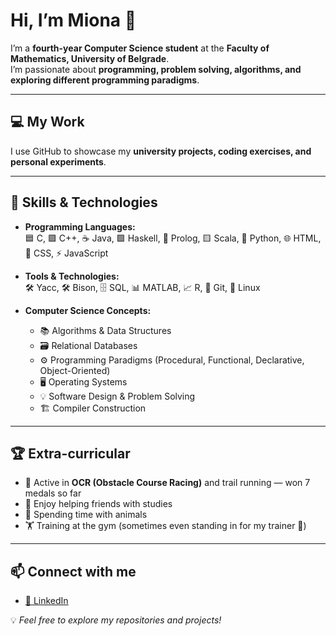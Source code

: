# Hi, I’m Miona 👋

I’m a **fourth-year Computer Science student** at the **Faculty of Mathematics, University of Belgrade**.  
I’m passionate about **programming, problem solving, algorithms, and exploring different programming paradigms**.  

---

## 💻 My Work
I use GitHub to showcase my **university projects, coding exercises, and personal experiments**.  

---

## 🔧 Skills & Technologies
- **Programming Languages:**  
  🟦 C, 🟪 C++, ☕ Java, 🟩 Haskell, 🧩 Prolog, 🟨 Scala, 🐍 Python, 🌐 HTML, 🎨 CSS, ⚡ JavaScript  

- **Tools & Technologies:**  
  🛠 Yacc, 🛠 Bison, 🗄 SQL, 📊 MATLAB, 📈 R, 🐙 Git, 🐧 Linux  

- **Computer Science Concepts:**
  - 📚 Algorithms & Data Structures
  - 🗃 Relational Databases
  - ⚙ Programming Paradigms (Procedural, Functional, Declarative, Object-Oriented)
  - 🖥 Operating Systems
  - 💡 Software Design & Problem Solving
  - 🏗 Compiler Construction  
  

---

## 🏆 Extra-curricular
- 🏃 Active in **OCR (Obstacle Course Racing)** and trail running — won 7 medals so far  
- 🤝 Enjoy helping friends with studies  
- 🐾 Spending time with animals  
- 🏋️ Training at the gym (sometimes even standing in for my trainer 💪)  

---

## 📫 Connect with me
- [🔗 LinkedIn](https://www.linkedin.com/in/miona-sretenovic)  

💡 *Feel free to explore my repositories and projects!*
